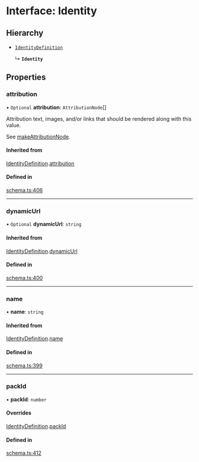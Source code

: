 # Interface: Identity

## Hierarchy

- [`IdentityDefinition`](IdentityDefinition.md)

  ↳ **`Identity`**

## Properties

### attribution

• `Optional` **attribution**: `AttributionNode`[]

Attribution text, images, and/or links that should be rendered along with this value.

See [makeAttributionNode](../functions/makeAttributionNode.md).

#### Inherited from

[IdentityDefinition](IdentityDefinition.md).[attribution](IdentityDefinition.md#attribution)

#### Defined in

[schema.ts:406](https://github.com/coda/packs-sdk/blob/main/schema.ts#L406)

___

### dynamicUrl

• `Optional` **dynamicUrl**: `string`

#### Inherited from

[IdentityDefinition](IdentityDefinition.md).[dynamicUrl](IdentityDefinition.md#dynamicurl)

#### Defined in

[schema.ts:400](https://github.com/coda/packs-sdk/blob/main/schema.ts#L400)

___

### name

• **name**: `string`

#### Inherited from

[IdentityDefinition](IdentityDefinition.md).[name](IdentityDefinition.md#name)

#### Defined in

[schema.ts:399](https://github.com/coda/packs-sdk/blob/main/schema.ts#L399)

___

### packId

• **packId**: `number`

#### Overrides

[IdentityDefinition](IdentityDefinition.md).[packId](IdentityDefinition.md#packid)

#### Defined in

[schema.ts:412](https://github.com/coda/packs-sdk/blob/main/schema.ts#L412)
